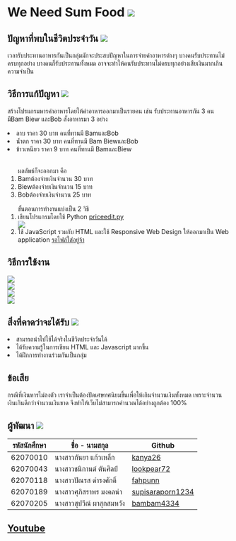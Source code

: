 # We Need Sum Food <img src="https://i.ibb.co/fMxTBg0/cutlery-2.png">
<h2>ปัญหาที่พบในชีวิตประจำวัน <img src="https://i.ibb.co/7SfKhq7/confused.png"></h2> 
<p> เวลารับประทานอาหารกันเป็นกลุ่มมักจะประสบปัญหาในการจ่ายค่าอาหารต่างๆ บางคนรับประทานไม่ครบทุกอย่าง บางคนก็รับประทานทั้งหมด 
อาจจะทำให้คนรับประทานไม่ครบทุกอย่างเสียเงินมากเกินความจำเป็น</p>
<h2>วิธีการแก้ปัญหา <img src="https://i.ibb.co/bKwR8HK/spanner.png"></h2> 
<p>สร้างโปรแกรมหารค่าอาหารโดยให้ค่าอาหารออกมาเป็นรายคน เช่น รับประทานอาหารกัน 3 คน มีBam Biew และBob สั่งอาหารมา 3 อย่าง</p>
 <li>ลาบ ราคา 30 บาท คนที่ทานมี BamและBob</li>
 <li>น้ำตก ราคา 30 บาท คนที่ทานมี Bam BiewและBob</li>
 <li>ข้าวเหนียว ราคา 9 บาท คนที่ทานมี BamและBiew</li>
<br>
<ol>ผลลัพธ์ก็จะออกมา คือ
 <br>
<li>Bamต้องจ่ายเงินจำนวน 30 บาท</li>
<li>Biewต้องจ่ายเงินจำนวน 15 บาท</li>
<li>Bobต้องจ่ายเงินจำนวน 25 บาท</li>
</ol> 
<ol>ขั้นตอนการทำงานแบ่งเป็น 2 วิธี
 <br>
 <li>เขียนโปรแกรมโดยใช้ Python <a href="https://github.com/Kanya26/We-need-sum-food/blob/master/priceedit.py">priceedit.py</a></li>
 <img src="https://i.ibb.co/PhV2j27/readme-yeahhhh.png">
<li>ใช้ JavaScript รวมกับ HTML และใช้ Responsive Web Design ให้ออกมาเป็น Web application <a href="https://github.com/Kanya26/We-need-sum-food/blob/master/priceedit.py">รอไฟล์ใส่อยู่จ้า</a></li>
</ol>
<h2>วิธีการใช้งาน</h2>
<img src="https://i.ibb.co/vmyN0qM/1.jpg"><br>
<img src="https://i.ibb.co/HYxXZ0H/2.jpg"><br>
<img src="https://i.ibb.co/HYxXZ0H/3.jpg"><br>
<img src="https://i.ibb.co/HYxXZ0H/4.jpg"><br>
<h2>สิ่งที่คาดว่าจะได้รับ   <img src="https://i.ibb.co/jgw28q7/light-bulb.png"> </h2>
<li>สามารถนำไปใช้ได้จริงในชีวิตประจำวันได้</li>
<li>ได้รับความรู้ในการเขียน HTML และ Javascript มากขึ้น</li>
<li>ได้ฝึกการทำงานร่วมกันเป็นกลุ่ม</li>

<h2>ข้อเสีย</h2>
<p>กรณีที่เงินหารไม่ลงตัว เราจำเป็นต้องปัดเศษทศนิยมขึ้นเพื่อให้เกินจำนวนเงินทั้งหมด เพราะจำนวนเงินเกินดีกว่าจำนวนเงินขาด จึงทำให้เว็บไม่สามารถคำนวณได้อย่างถูกต้อง 100%</p>

<h2>ผู้พัฒนา <img src="https://i.ibb.co/C7DnYt7/programmer.png"></h2>

รหัสนักศึกษา  | ชื่อ - นามสกุล  |  Github | 
----- | ----- | ----- |
62070010 | นางสาวกันยา แก้วเหล็ก | [kanya26](https://github.com/Kanya26) |
62070043 | นางสาวชนิกานต์ ตันศิลป์ | [lookpear72](https://github.com/lookpear72) |
62070118 | นางสาวปัณรส ดำรงศักดิ์ | [fahpunn](https://github.com/fahpunn) |
62070189 | นางสาวศุภิสราพร มงคลนำ | [supisaraporn1234](https://github.com/supisaraporn1234) |
62070205 | นางสาวสุปวีณ์ ผาสุกสมหวัง | [bambam4334](https://github.com/bambam4334) |


<h2><a href ="https://www.youtube.com/watch?v=_f1pt2pwZDs&t=2s"> Youtube </a>
</h2>
